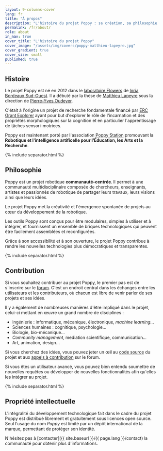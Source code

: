 ```yaml
---
layout: 9-columns-cover
lang: fr
title: "À propos"
description: "L'histoire du projet Poppy : sa création, sa philosophie, et comment rejoindre la communauté"
permalink: /fr/about/
role: about
in_nav: true
cover_title: "L'histoire du projet Poppy"
cover_image: "/assets/img/covers/poppy-matthieu-lapeyre.jpg"
cover_gradient: true
cover_size: small
published: true
---
```


## Histoire

Le projet Poppy est né en 2012 dans le [laboratoire Flowers](https://flowers.inria.fr/) de [Inria Bordeaux Sud-Ouest](https://www.inria.fr/centre/bordeaux). Il a débuté par la thèse de [Matthieu Lapeyre](https://github.com/matthieu-lapeyre) sous la direction de [Pierre-Yves Oudeyer](http://www.pyoudeyer.com/).

C'était à l'origine un projet de recherche fondamentale financé par [ERC Grant Explorer](http://erc.europa.eu/) ayant pour but d'explorer le rôle de l'incarnation et des propriétés morphologiques sur la cognition et en particulier l'apprentissage de tâches sensori-motrices.

Poppy est maintenant porté par l'association [Poppy Station](https://www.poppy-station.org) promouvant la **Robotique et l'intelligence artificelle pour l’Éducation, les Arts et la Recherche**.

{% include separator.html %}

## Philosophie

Poppy est un projet robotique **communauté-centrée**. Il permet à une communauté multidisciplinaire composée de chercheurs, enseignants, artistes et passionnés de robotique de partager leurs travaux, leurs visions ainsi que leurs idées.

Le projet Poppy met la créativité et l'émergence spontanée de projets au cœur du développement de la robotique.

Les outils Poppy sont conçus pour être modulaires, simples à utiliser et à intégrer, et fournissent un ensemble de briques technologiques qui peuvent être facilement assemblées et reconfigurées.

Grâce à son accessibilité et à son ouverture, le projet Poppy contribue à rendre les nouvelles technologies plus démocratiques et transparentes.

{% include separator.html %}

## Contribution

Si vous souhaitez contribuer au projet Poppy, le premier pas est de s'inscrire sur le [forum](https://forum.poppy-project.org). C'est un endroit central dans les échanges entre les utilisateurs et les contributeurs, où chacun est libre de venir parler de ses projets et ses idées.

Il y a également de nombreuses manières d'être impliqué dans le projet, celui-ci mettant en œuvre un grand nombre de disciplines :

- Ingénierie : informatique, mécanique, électronique, _machine learning_...
- Sciences humaines : cognitique, psychologie...
- Biologie, bio-mécanique...
- _Community management_, mediation scientifique, communication...
- Art, animation, design...

Si vous cherchez des idées, vous pouvez jeter un œil au [code source](https://github.com/poppy-project/) du projet et aux [appels à contribution](https://forum.poppy-project.org/tags/call-for-contributions) sur le forum.

Si vous êtes un utilisateur avancé, vous pouvez bien entendu soumettre de nouvelles requêtes ou développer de nouvelles fonctionnalités afin qu'elles les intégrer au projet.

{% include separator.html %}

## Propriété intellectuelle

L'intégralité du développement technologique fait dans le cadre du projet Poppy est distribué librement et gratuitement sous licences open source. Seul l'usage du nom *Poppy* est limité par un dépôt international de la marque, permettant de protéger son identité.

N'hésitez pas à [contacter]({{ site.baseurl }}/{{ page.lang }}/contact) la communauté pour obtenir plus d'informations.
